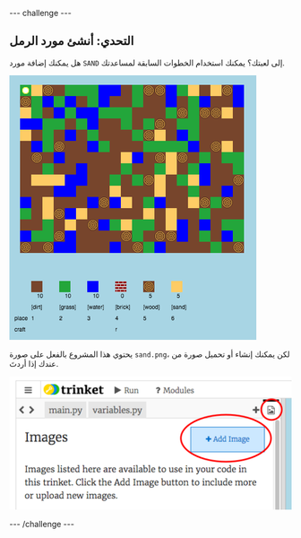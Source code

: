 --- challenge ---
## التحدي: أنشئ مورد الرمل
هل يمكنك إضافة مورد `SAND` إلى لعبتك؟ يمكنك استخدام الخطوات السابقة لمساعدتك.

![screenshot](images/craft-sand.png)

يحتوي هذا المشروع بالفعل على صورة `sand.png`، لكن يمكنك إنشاء أو تحميل صورة من عندك إذا أردتَ.

![screenshot](images/craft-upload.png)




--- /challenge ---